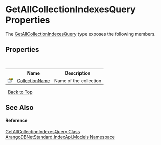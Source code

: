 # GetAllCollectionIndexesQuery Properties
 

The <a href="ea0473e6-baee-7429-e76a-b8c939c35423">GetAllCollectionIndexesQuery</a> type exposes the following members.


## Properties
&nbsp;<table><tr><th></th><th>Name</th><th>Description</th></tr><tr><td>![Public property](media/pubproperty.gif "Public property")</td><td><a href="053f560e-7753-5a19-704d-a29ea3b5f1c2">CollectionName</a></td><td>
Name of the collection</td></tr></table>&nbsp;
<a href="#getallcollectionindexesquery-properties">Back to Top</a>

## See Also


#### Reference
<a href="ea0473e6-baee-7429-e76a-b8c939c35423">GetAllCollectionIndexesQuery Class</a><br /><a href="215740c9-85fc-74fa-998d-14b49b842d56">ArangoDBNetStandard.IndexApi.Models Namespace</a><br />